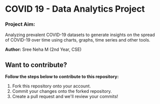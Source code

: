 # COVID 19 - Data Analytics Project

### **Project Aim:** 
Analyzing prevalent COVID-19 datasets to generate insights on the spread of COVID-19 over time using charts, graphs, time series and other tools.

**Author:** Sree Neha M (2nd Year, CSE)

## Want to contribute?

**Follow the steps below to contribute to this repository:**
1. Fork this repository onto your account.
2. Commit your changes onto the forked repository.
3. Create a pull request and we'll review your commits!
